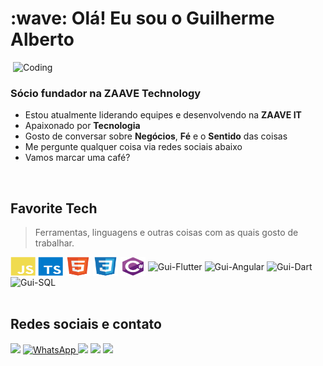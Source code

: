 <h1 align="left" id="galberto-title">:wave: Olá! Eu sou o Guilherme Alberto</h1>
<img align="right" width="500" src="https://www.mygo.ge/uploads/blog/1584023795.jpg" alt="Coding">
<br>
<h3 align="left">Sócio fundador na ZAAVE Technology</h3>

- Estou atualmente liderando equipes e desenvolvendo na **ZAAVE IT**
- Apaixonado por **Tecnologia**
- Gosto de conversar sobre **Negócios**, **Fé** e o **Sentido** das coisas 
- Me pergunte qualquer coisa via redes sociais abaixo
- Vamos marcar uma café?

<br>

<h2 align="left" id="galberto-tech">Favorite Tech</h2>

> Ferramentas, linguagens e outras coisas com as quais gosto de trabalhar.

<div style="display: inline_block">
  <img align="center" alt="Gui-Js" height="30" width="40" src="https://raw.githubusercontent.com/devicons/devicon/master/icons/javascript/javascript-plain.svg">
  <img align="center" alt="Gui-Ts" height="30" width="40" src="https://raw.githubusercontent.com/devicons/devicon/master/icons/typescript/typescript-plain.svg">
  <img align="center" alt="Gui-HTML" height="30" width="40" src="https://raw.githubusercontent.com/devicons/devicon/master/icons/html5/html5-original.svg">
  <img align="center" alt="Gui-CSS" height="30" width="40" src="https://raw.githubusercontent.com/devicons/devicon/master/icons/css3/css3-original.svg">
  <img align="center" alt="Gui-Csharp" height="30" width="40" src="https://raw.githubusercontent.com/devicons/devicon/master/icons/csharp/csharp-original.svg">
  <img align="center" alt="Gui-Flutter" height="30" width="40" src="https://cdn.jsdelivr.net/gh/devicons/devicon/icons/flutter/flutter-original.svg" />  
  <img align="center" alt="Gui-Angular" height="30" width="40" src="https://cdn.jsdelivr.net/gh/devicons/devicon/icons/angularjs/angularjs-original.svg" />
  <img align="center" alt="Gui-Dart" height="30" width="40" src="https://cdn.jsdelivr.net/gh/devicons/devicon/icons/dart/dart-original.svg" />
   <img align="center" alt="Gui-SQL" height="30" width="40" src="https://cdn.jsdelivr.net/gh/devicons/devicon/icons/microsoftsqlserver/microsoftsqlserver-plain.svg" />
 </div>
   <br>
   
 
 <h2 align="left" id="galberto-media">Redes sociais e contato</h2>

 <div style="display: inline_block">
<div> 
  <a href="https://www.linkedin.com/in/guilherme-alberto-bb0a5b143/" target="_blank"><img src="https://img.shields.io/badge/-LinkedIn-%230077B5?style=for-the-badge&logo=linkedin&logoColor=white" target="_blank"></a> 
  <a href="https://api.whatsapp.com/send?phone=5516997206578">
<img alt="WhatsApp" src="https://img.shields.io/badge/WhatsApp-4FCE5D?style=for-the-badge&logo=WhatsApp&logoColor=white" />
</a>
    <a href = "mailto:guildefrc@gmail.com"><img src="https://img.shields.io/badge/-Gmail-%23333?style=for-the-badge&logo=gmail&logoColor=white" target="_blank"></a>
  <a href="https://www.youtube.com/channel/UCCTzTR5clEAEZat4fjD-zDw" target="_blank"><img src="https://img.shields.io/badge/YouTube-FF0000?style=for-the-badge&logo=youtube&logoColor=white" target="_blank"></a>
  <a href="https://www.instagram.com/guilhermealbertoo_/" target="_blank"><img src="https://img.shields.io/badge/-Instagram-%23E4405F?style=for-the-badge&logo=instagram&logoColor=white" target="_blank"></a>
</div>
